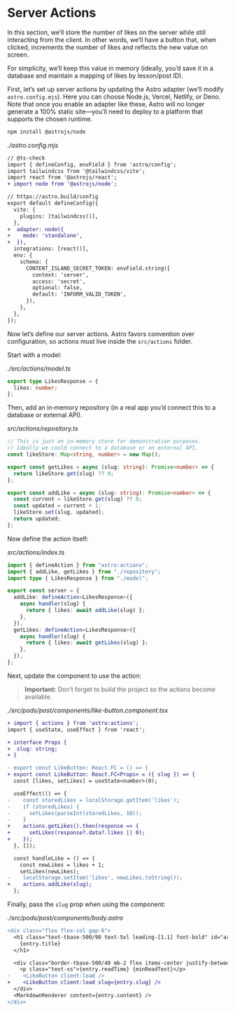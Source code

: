 # Server Actions

In this section, we’ll store the number of likes on the server while still interacting from the client. In other words, we’ll have a button that, when clicked, increments the number of likes and reflects the new value on screen.

For simplicity, we’ll keep this value in memory (ideally, you’d save it in a database and maintain a mapping of likes by lesson/post ID).

First, let’s set up server actions by updating the Astro adapter (we’ll modify `astro.config.mjs`). Here you can choose Node.js, Vercel, Netlify, or Deno. Note that once you enable an adapter like these, Astro will no longer generate a 100% static site—you’ll need to deploy to a platform that supports the chosen runtime.

```bash
npm install @astrojs/node
```

_./astro.config.mjs_

```diff
// @ts-check
import { defineConfig, envField } from 'astro/config';
import tailwindcss from '@tailwindcss/vite';
import react from '@astrojs/react';
+ import node from '@astrojs/node';

// https://astro.build/config
export default defineConfig({
  vite: {
    plugins: [tailwindcss()],
  },
+  adapter: node({
+    mode: 'standalone',
+  }),
  integrations: [react()],
  env: {
    schema: {
      CONTENT_ISLAND_SECRET_TOKEN: envField.string({
        context: 'server',
        access: 'secret',
        optional: false,
        default: 'INFORM_VALID_TOKEN',
      }),
    },
  },
});
```

Now let’s define our server actions. Astro favors convention over configuration, so actions must live inside the `src/actions` folder.

Start with a model:

_./src/actions/model.ts_

```ts
export type LikesResponse = {
  likes: number;
};
```

Then, add an in‑memory repository (in a real app you’d connect this to a database or external API).

_src/actions/repository.ts_

```ts
// This is just an in-memory store for demonstration purposes.
// Ideally we could connect to a database or an external API.
const likeStore: Map<string, number> = new Map();

export const getLikes = async (slug: string): Promise<number> => {
  return likeStore.get(slug) ?? 0;
};

export const addLike = async (slug: string): Promise<number> => {
  const current = likeStore.get(slug) ?? 0;
  const updated = current + 1;
  likeStore.set(slug, updated);
  return updated;
};
```

Now define the action itself:

_src/actions/index.ts_

```ts
import { defineAction } from "astro:actions";
import { addLike, getLikes } from "./repository";
import type { LikesResponse } from "./model";

export const server = {
  addLike: defineAction<LikesResponse>({
    async handler(slug) {
      return { likes: await addLike(slug) };
    },
  }),
  getLikes: defineAction<LikesResponse>({
    async handler(slug) {
      return { likes: await getLikes(slug) };
    },
  }),
};
```

Next, update the component to use the action:

> **Important:** Don’t forget to build the project so the actions become available.

_./src/pods/post/components/like-button.component.tsx_

```diff
+ import { actions } from 'astro:actions';
import { useState, useEffect } from 'react';

+ interface Props {
+  slug: string;
+ }

- export const LikeButton: React.FC = () => {
+ export const LikeButton: React.FC<Props> = ({ slug }) => {
  const [likes, setLikes] = useState<number>(0);

  useEffect(() => {
-    const storedLikes = localStorage.getItem('likes');
-    if (storedLikes) {
-      setLikes(parseInt(storedLikes, 10));
-    }
+    actions.getLikes().then(response => {
+      setLikes(response?.data?.likes || 0);
+    });
  }, []);

  const handleLike = () => {
    const newLikes = likes + 1;
    setLikes(newLikes);
-    localStorage.setItem('likes', newLikes.toString());
+    actions.addLike(slug);
  };
```

Finally, pass the `slug` prop when using the component:

_./src/pods/post/components/body.astro_

```diff
<div class="flex flex-col gap-6">
  <h1 class="text-tbase-500/90 text-5xl leading-[1.1] font-bold" id="article-section-heading">
    {entry.title}
  </h1>

  <div class="border-tbase-500/40 mb-2 flex items-center justify-between gap-4 border-y py-2">
    <p class="text-xs">{entry.readTime} {minReadText}</p>
-    <LikeButton client:load />
+    <LikeButton client:load slug={entry.slug} />
  </div>
  <MarkdownRenderer content={entry.content} />
</div>
```
